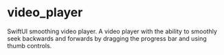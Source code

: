 # video_player
SwiftUI smoothing video player.
A video player with the ability to smoothly seek backwards and forwards by dragging the progress bar and using thumb controls.

